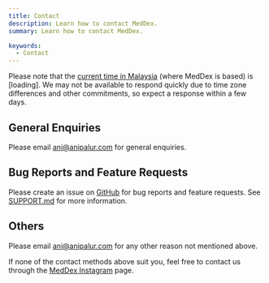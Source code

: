 ```yaml
---
title: Contact
description: Learn how to contact MedDex.
summary: Learn how to contact MedDex.

keywords:
  - Contact
---
```


<!--sse-->
<script src="//widget.time.is/en_gb.js"></script>
<script>time_is_widget.init({ Malaysia_z427: { template: 'TIME (DATE)', time_format: 'hours:minutes', date_format: 'monthname dnum, year' } });</script>

Please note that the <a href="https://time.is/Malaysia#timezone?c=d3l1_3F_3j1_3YXtH2i2sXfmtXc1Xo480Xz1Xa1Xb51ea29.4e4185.28571f.2d99db.80265.1bb85e.1c3b23Xw0Xv20230911Xh0Xi1XZ1XmXuXs0XB0XT0&l=en_gb" title="View the current time in Malaysia." id="time_is_link" target="_blank" class="link">current time in Malaysia</a>
(where MedDex is based) is <span id="Malaysia_z427">[loading]</span>.<!--/sse-->
We may not be available to respond quickly due to time zone differences and other commitments, so expect a response within a few days.

<!--sse-->
## General Enquiries

Please email [ani@anipalur.com][email-link] for general enquiries.<!--/sse-->

## Bug Reports and Feature Requests

Please create an issue on [GitHub](https://github.com/anipalur/meddex/issues/new/choose "Create an issue for this website.") for bug reports and feature requests.
See [SUPPORT.md](https://github.com/anipalur/meddex/blob/main/.github/SUPPORT.md "View the SUPPORT.md file.") for more information.

## Others

<!--sse-->
Please email [ani@anipalur.com][email-link] for any other reason not mentioned above.<!--/sse-->

If none of the contact methods above suit you, feel free to contact us through the [MedDex Instagram](https://www.instagram.com/meddex_medical_abbreviations "Visit our Instagram page!") page.

[email-link]: ani@anipalur.com "Send us an email."
